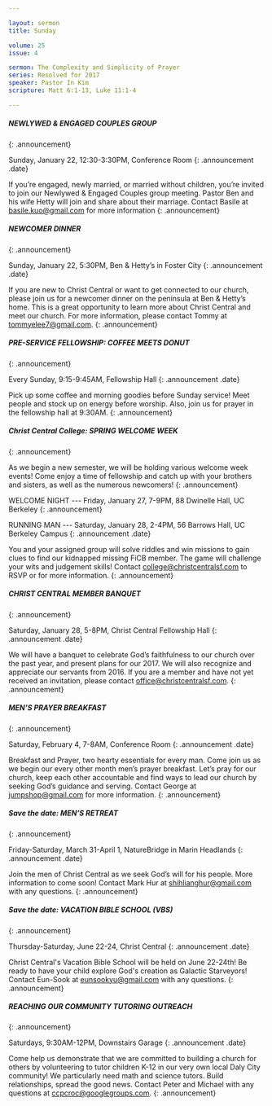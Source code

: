 ```yaml
---

layout: sermon
title: Sunday

volume: 25
issue: 4

sermon: The Complexity and Simplicity of Prayer
series: Resolved for 2017
speaker: Pastor In Kim
scripture: Matt 6:1-13, Luke 11:1-4

---
```


##### NEWLYWED & ENGAGED COUPLES GROUP
{: .announcement}

Sunday, January 22, 12:30-3:30PM, Conference Room
{: .announcement .date}

If you’re engaged, newly married, or married without children, you’re invited to join our Newlywed & Engaged Couples group meeting. Pastor Ben and his wife Hetty will join and share about their marriage. Contact Basile at basile.kuo@gmail.com for more information
{: .announcement}

##### NEWCOMER DINNER
{: .announcement}

Sunday, January 22, 5:30PM, Ben & Hetty’s in Foster City
{: .announcement .date}

If you are new to Christ Central or want to get connected to our church, please join us for a newcomer dinner on the peninsula at Ben & Hetty’s home. This is a great opportunity to learn more about Christ Central and meet our church. For more information, please contact Tommy at tommyelee7@gmail.com.
{: .announcement}

##### PRE-SERVICE FELLOWSHIP: COFFEE MEETS DONUT
{: .announcement}

Every Sunday, 9:15-9:45AM, Fellowship Hall
{: .announcement .date}

Pick up some coffee and morning goodies before Sunday service! Meet people and stock up on energy before worship. Also, join us for prayer in the fellowship hall at 9:30AM.
{: .announcement}

##### Christ Central College: SPRING WELCOME WEEK
{: .announcement}

As we begin a new semester, we will be holding various welcome week events! Come enjoy a time of fellowship and catch up with your brothers and sisters, as well as the numerous newcomers! 
{: .announcement}

WELCOME NIGHT --- Friday, January 27, 7-9PM, 88 Dwinelle Hall, UC Berkeley 
{: .announcement}

RUNNING MAN --- Saturday, January 28, 2-4PM, 56 Barrows Hall, UC Berkeley Campus
{: .announcement .date}

You and your assigned group will solve riddles and win missions to gain clues to find our kidnapped missing FiCB member. The game will challenge your wits and judgement skills! Contact college@christcentralsf.com to RSVP or for more information.
{: .announcement}

##### CHRIST CENTRAL MEMBER BANQUET
{: .announcement}

Saturday, January 28, 5-8PM, Christ Central Fellowship Hall
{: .announcement .date}

We will have a banquet to celebrate God’s faithfulness to our church over the past year, and present plans for our 2017. We will also recognize and appreciate our servants from 2016. If you are a member and have not yet received an invitation, please contact office@christcentralsf.com. 
{: .announcement}

##### MEN’S PRAYER BREAKFAST
{: .announcement}

Saturday, February 4, 7-8AM, Conference Room
{: .announcement .date}

Breakfast and Prayer, two hearty essentials for every man. Come join us as we begin our every other month men’s prayer breakfast. Let’s pray for our church, keep each other accountable and find ways to lead our church by seeking God’s guidance and serving. Contact George at jumpshop@gmail.com for more information.
{: .announcement}

##### Save the date: MEN’S RETREAT
{: .announcement}

Friday-Saturday, March 31-April 1, NatureBridge in Marin Headlands
{: .announcement .date}

Join the men of Christ Central as we seek God’s will for his people. More information to come soon! Contact Mark Hur at shihlianghur@gmail.com with any questions.
{: .announcement}

##### Save the date: VACATION BIBLE SCHOOL (VBS)
{: .announcement}

Thursday-Saturday, June 22-24, Christ Central
{: .announcement .date}

Christ Central's Vacation Bible School will be held on June 22-24th!  Be ready to have your child explore God's creation as Galactic Starveyors! Contact Eun-Sook at eunsookyu@gmail.com with any questions.
{: .announcement}

##### REACHING OUR COMMUNITY TUTORING OUTREACH
{: .announcement}

Saturdays, 9:30AM-12PM, Downstairs Garage
{: .announcement .date}

Come help us demonstrate that we are committed to building a church for others by volunteering to tutor children K-12 in our very own local Daly City community! We particularly need math and science tutors. Build relationships, spread the good news. Contact Peter and Michael with any questions at ccpcroc@googlegroups.com.
{: .announcement}